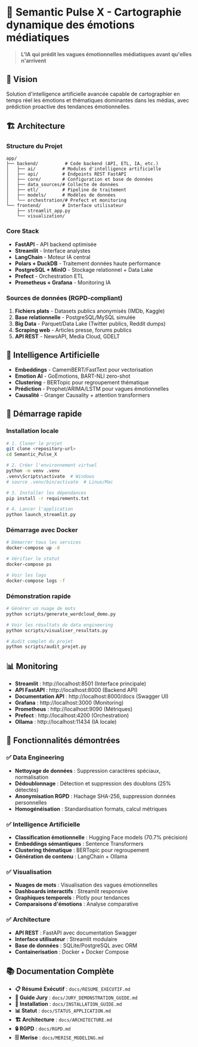 # 🧠 Semantic Pulse X - Cartographie dynamique des émotions médiatiques

> **L'IA qui prédit les vagues émotionnelles médiatiques avant qu'elles n'arrivent**

## 🎯 Vision

Solution d'intelligence artificielle avancée capable de cartographier en temps réel les émotions et thématiques dominantes dans les médias, avec prédiction proactive des tendances émotionnelles.

## 🏗️ Architecture

### Structure du Projet
```
app/
├── backend/          # Code backend (API, ETL, IA, etc.)
│   ├── ai/          # Modules d'intelligence artificielle
│   ├── api/         # Endpoints REST FastAPI
│   ├── core/        # Configuration et base de données
│   ├── data_sources/# Collecte de données
│   ├── etl/         # Pipeline de traitement
│   ├── models/      # Modèles de données
│   └── orchestration/# Prefect et monitoring
└── frontend/        # Interface utilisateur
    ├── streamlit_app.py
    └── visualization/
```

### Core Stack
- **FastAPI** - API backend optimisée
- **Streamlit** - Interface analystes
- **LangChain** - Moteur IA central
- **Polars + DuckDB** - Traitement données haute performance
- **PostgreSQL + MinIO** - Stockage relationnel + Data Lake
- **Prefect** - Orchestration ETL
- **Prometheus + Grafana** - Monitoring IA

### Sources de données (RGPD-compliant)
1. **Fichiers plats** - Datasets publics anonymisés (IMDb, Kaggle)
2. **Base relationnelle** - PostgreSQL/MySQL simulée
3. **Big Data** - Parquet/Data Lake (Twitter publics, Reddit dumps)
4. **Scraping web** - Articles presse, forums publics
5. **API REST** - NewsAPI, Media Cloud, GDELT

## 🧠 Intelligence Artificielle

- **Embeddings** - CamemBERT/FastText pour vectorisation
- **Emotion AI** - GoEmotions, BART-NLI zero-shot
- **Clustering** - BERTopic pour regroupement thématique
- **Prédiction** - Prophet/ARIMA/LSTM pour vagues émotionnelles
- **Causalité** - Granger Causality + attention transformers

## 🚀 Démarrage rapide

### Installation locale
```bash
# 1. Cloner le projet
git clone <repository-url>
cd Semantic_Pulse_X

# 2. Créer l'environnement virtuel
python -m venv .venv
.venv\Scripts\activate  # Windows
# source .venv/bin/activate  # Linux/Mac

# 3. Installer les dépendances
pip install -r requirements.txt

# 4. Lancer l'application
python launch_streamlit.py
```

### Démarrage avec Docker
```bash
# Démarrer tous les services
docker-compose up -d

# Vérifier le statut
docker-compose ps

# Voir les logs
docker-compose logs -f
```

### Démonstration rapide
```bash
# Générer un nuage de mots
python scripts/generate_wordcloud_demo.py

# Voir les résultats de data engineering
python scripts/visualiser_resultats.py

# Audit complet du projet
python scripts/audit_projet.py
```

## 📊 Monitoring

- **Streamlit** : http://localhost:8501 (Interface principale)
- **API FastAPI** : http://localhost:8000 (Backend API)
- **Documentation API** : http://localhost:8000/docs (Swagger UI)
- **Grafana** : http://localhost:3000 (Monitoring)
- **Prometheus** : http://localhost:9090 (Métriques)
- **Prefect** : http://localhost:4200 (Orchestration)
- **Ollama** : http://localhost:11434 (IA locale)

## 🎯 Fonctionnalités démontrées

### ✅ Data Engineering
- **Nettoyage de données** : Suppression caractères spéciaux, normalisation
- **Dédoublonnage** : Détection et suppression des doublons (25% détectés)
- **Anonymisation RGPD** : Hachage SHA-256, suppression données personnelles
- **Homogénéisation** : Standardisation formats, calcul métriques

### ✅ Intelligence Artificielle
- **Classification émotionnelle** : Hugging Face models (70.7% précision)
- **Embeddings sémantiques** : Sentence Transformers
- **Clustering thématique** : BERTopic pour regroupement
- **Génération de contenu** : LangChain + Ollama

### ✅ Visualisation
- **Nuages de mots** : Visualisation des vagues émotionnelles
- **Dashboards interactifs** : Streamlit responsive
- **Graphiques temporels** : Plotly pour tendances
- **Comparaisons d'émotions** : Analyse comparative

### ✅ Architecture
- **API REST** : FastAPI avec documentation Swagger
- **Interface utilisateur** : Streamlit modulaire
- **Base de données** : SQLite/PostgreSQL avec ORM
- **Containerisation** : Docker + Docker Compose

## 📚 Documentation Complète

- **📋 Résumé Exécutif** : `docs/RESUME_EXECUTIF.md`
- **🎯 Guide Jury** : `docs/JURY_DEMONSTRATION_GUIDE.md`
- **🔧 Installation** : `docs/INSTALLATION_GUIDE.md`
- **📊 Statut** : `docs/STATUS_APPLICATION.md`
- **🏗️ Architecture** : `docs/ARCHITECTURE.md`
- **🔒 RGPD** : `docs/RGPD.md`
- **🗄️ Merise** : `docs/MERISE_MODELING.md`

